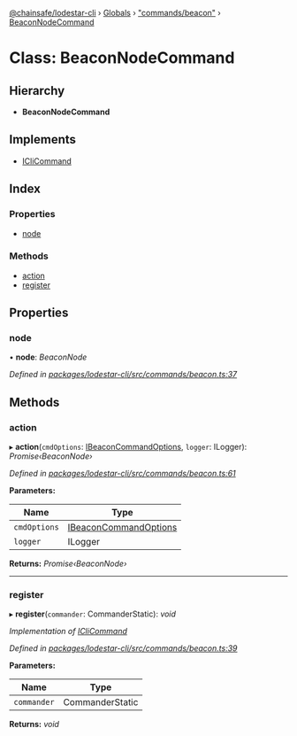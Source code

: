 [@chainsafe/lodestar-cli](../README.md) › [Globals](../globals.md) › ["commands/beacon"](../modules/_commands_beacon_.md) › [BeaconNodeCommand](_commands_beacon_.beaconnodecommand.md)

# Class: BeaconNodeCommand

## Hierarchy

* **BeaconNodeCommand**

## Implements

* [ICliCommand](../interfaces/_commands_interface_.iclicommand.md)

## Index

### Properties

* [node](_commands_beacon_.beaconnodecommand.md#node)

### Methods

* [action](_commands_beacon_.beaconnodecommand.md#action)
* [register](_commands_beacon_.beaconnodecommand.md#register)

## Properties

###  node

• **node**: *BeaconNode*

*Defined in [packages/lodestar-cli/src/commands/beacon.ts:37](https://github.com/ChainSafe/lodestar/blob/aa20a3bfb/packages/lodestar-cli/src/commands/beacon.ts#L37)*

## Methods

###  action

▸ **action**(`cmdOptions`: [IBeaconCommandOptions](../interfaces/_commands_beacon_.ibeaconcommandoptions.md), `logger`: ILogger): *Promise‹BeaconNode›*

*Defined in [packages/lodestar-cli/src/commands/beacon.ts:61](https://github.com/ChainSafe/lodestar/blob/aa20a3bfb/packages/lodestar-cli/src/commands/beacon.ts#L61)*

**Parameters:**

Name | Type |
------ | ------ |
`cmdOptions` | [IBeaconCommandOptions](../interfaces/_commands_beacon_.ibeaconcommandoptions.md) |
`logger` | ILogger |

**Returns:** *Promise‹BeaconNode›*

___

###  register

▸ **register**(`commander`: CommanderStatic): *void*

*Implementation of [ICliCommand](../interfaces/_commands_interface_.iclicommand.md)*

*Defined in [packages/lodestar-cli/src/commands/beacon.ts:39](https://github.com/ChainSafe/lodestar/blob/aa20a3bfb/packages/lodestar-cli/src/commands/beacon.ts#L39)*

**Parameters:**

Name | Type |
------ | ------ |
`commander` | CommanderStatic |

**Returns:** *void*
